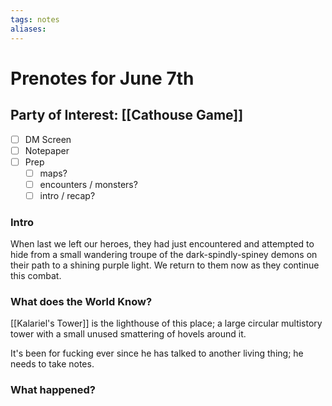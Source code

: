 ```yaml
---
tags: notes
aliases:
---
```


# Prenotes for June 7th
## Party of Interest: [[Cathouse Game]]
- [ ] DM Screen
- [ ] Notepaper
- [ ] Prep
	- [ ] maps?
	- [ ] encounters / monsters?
	- [ ] intro / recap?

### Intro

When last we left our heroes, they had just encountered and attempted to hide from a small wandering troupe of the dark-spindly-spiney demons on their path to a shining purple light. We return to them now as they continue this combat.

### What does the World Know?

[[Kalariel's Tower]] is the lighthouse of this place; a large circular multistory tower with a small unused smattering of hovels around it. 

It's been for fucking ever since he has talked to another living thing; he needs to take notes.

### What happened?